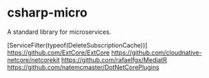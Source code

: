 # csharp-micro
A standard library for microservices.

[ServiceFilter(typeof(DeleteSubscriptionCache))]
https://github.com/ExtCore/ExtCore
https://github.com/cloudnative-netcore/netcorekit
https://github.com/rafaelfgx/MediatR
https://github.com/natemcmaster/DotNetCorePlugins
